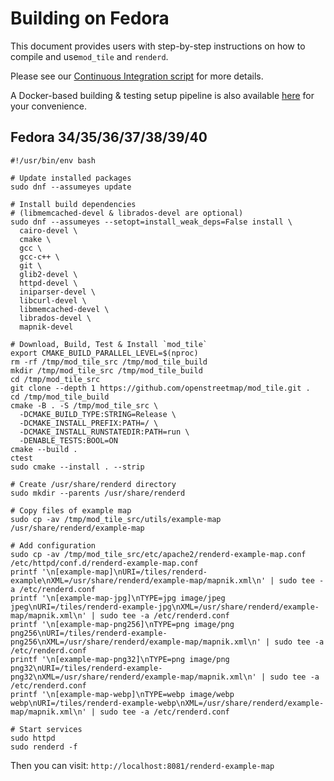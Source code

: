 # Building on Fedora

This document provides users with step-by-step instructions on how to compile and use`mod_tile` and `renderd`.

Please see our [Continuous Integration script](/.github/workflows/build-and-test.yml) for more details.

A Docker-based building & testing setup pipeline is also available [here](/docker) for your convenience.

## Fedora 34/35/36/37/38/39/40

```shell
#!/usr/bin/env bash

# Update installed packages
sudo dnf --assumeyes update

# Install build dependencies
# (libmemcached-devel & librados-devel are optional)
sudo dnf --assumeyes --setopt=install_weak_deps=False install \
  cairo-devel \
  cmake \
  gcc \
  gcc-c++ \
  git \
  glib2-devel \
  httpd-devel \
  iniparser-devel \
  libcurl-devel \
  libmemcached-devel \
  librados-devel \
  mapnik-devel

# Download, Build, Test & Install `mod_tile`
export CMAKE_BUILD_PARALLEL_LEVEL=$(nproc)
rm -rf /tmp/mod_tile_src /tmp/mod_tile_build
mkdir /tmp/mod_tile_src /tmp/mod_tile_build
cd /tmp/mod_tile_src
git clone --depth 1 https://github.com/openstreetmap/mod_tile.git .
cd /tmp/mod_tile_build
cmake -B . -S /tmp/mod_tile_src \
  -DCMAKE_BUILD_TYPE:STRING=Release \
  -DCMAKE_INSTALL_PREFIX:PATH=/ \
  -DCMAKE_INSTALL_RUNSTATEDIR:PATH=run \
  -DENABLE_TESTS:BOOL=ON
cmake --build .
ctest
sudo cmake --install . --strip

# Create /usr/share/renderd directory
sudo mkdir --parents /usr/share/renderd

# Copy files of example map
sudo cp -av /tmp/mod_tile_src/utils/example-map /usr/share/renderd/example-map

# Add configuration
sudo cp -av /tmp/mod_tile_src/etc/apache2/renderd-example-map.conf /etc/httpd/conf.d/renderd-example-map.conf
printf '\n[example-map]\nURI=/tiles/renderd-example\nXML=/usr/share/renderd/example-map/mapnik.xml\n' | sudo tee -a /etc/renderd.conf
printf '\n[example-map-jpg]\nTYPE=jpg image/jpeg jpeg\nURI=/tiles/renderd-example-jpg\nXML=/usr/share/renderd/example-map/mapnik.xml\n' | sudo tee -a /etc/renderd.conf
printf '\n[example-map-png256]\nTYPE=png image/png png256\nURI=/tiles/renderd-example-png256\nXML=/usr/share/renderd/example-map/mapnik.xml\n' | sudo tee -a /etc/renderd.conf
printf '\n[example-map-png32]\nTYPE=png image/png png32\nURI=/tiles/renderd-example-png32\nXML=/usr/share/renderd/example-map/mapnik.xml\n' | sudo tee -a /etc/renderd.conf
printf '\n[example-map-webp]\nTYPE=webp image/webp webp\nURI=/tiles/renderd-example-webp\nXML=/usr/share/renderd/example-map/mapnik.xml\n' | sudo tee -a /etc/renderd.conf

# Start services
sudo httpd
sudo renderd -f
```

Then you can visit: `http://localhost:8081/renderd-example-map`
